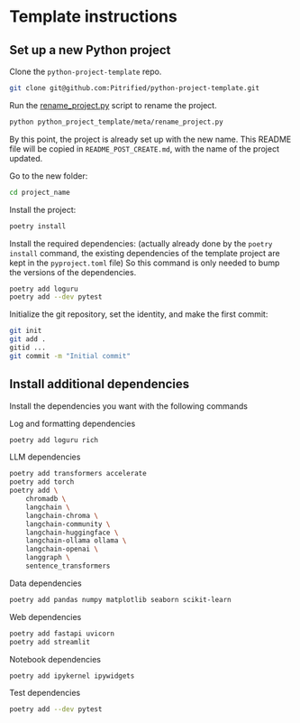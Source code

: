 # Template instructions

## Set up a new Python project

Clone the `python-project-template` repo.

```bash
git clone git@github.com:Pitrified/python-project-template.git
```

Run the
[rename_project.py](meta/rename_project.py)
script to rename the project.

```bash
python python_project_template/meta/rename_project.py
```

By this point, the project is already set up with the new name.
This README file will be copied in `README_POST_CREATE.md`,
with the name of the project updated.

Go to the new folder:

```bash
cd project_name
```

Install the project:

```bash
poetry install
```

<!-- Install the optional dependencies with the following command: -->
<!-- {{optional_dependencies}} -->
<!-- TODO automagically generate the optional dependencies list -->

Install the required dependencies:
(actually already done by the `poetry install` command, the existing dependencies of the template project are kept in the `pyproject.toml` file)
So this command is only needed to bump the versions of the dependencies.

```bash
poetry add loguru
poetry add --dev pytest
```

Initialize the git repository, set the identity, and make the first commit:

```bash
git init
git add .
gitid ...
git commit -m "Initial commit"
```

## Install additional dependencies

Install the dependencies you want with the following commands

Log and formatting dependencies

```bash
poetry add loguru rich
```

LLM dependencies

```bash
poetry add transformers accelerate
poetry add torch
poetry add \
    chromadb \
    langchain \
    langchain-chroma \
    langchain-community \
    langchain-huggingface \
    langchain-ollama ollama \
    langchain-openai \
    langgraph \
    sentence_transformers
```

Data dependencies

```bash
poetry add pandas numpy matplotlib seaborn scikit-learn
```

Web dependencies

```bash
poetry add fastapi uvicorn
poetry add streamlit
```

Notebook dependencies

```bash
poetry add ipykernel ipywidgets
```

Test dependencies

```bash
poetry add --dev pytest
```
